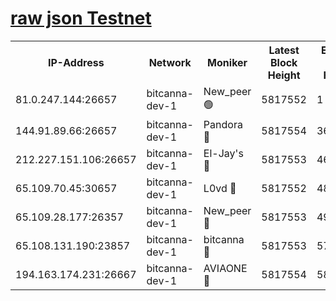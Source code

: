 [raw json Testnet](https://rpc-check.bcat.stavr.tech/bcat/rpc-bcat-result.json)
=


<table><tr><th>IP-Address</th><th>Network</th><th>Moniker</th><th>Latest Block Height</th><th>Earliest Block Height</th><th>Catching Up</th><th>Tx Index</th><th>Voting Power</th><th>Scan Time</th></tr><tr><td>81.0.247.144:26657</td><td>bitcanna-dev-1</td><td>New_peer 🟢</td><td>5817552</td><td>1</td><td>False</td><td>on</td><td>0</td><td>2024-01-04T05:21:09.845662102UTC</td></tr><tr><td>144.91.89.66:26657</td><td>bitcanna-dev-1</td><td>Pandora 🔴</td><td>5817554</td><td>3675711</td><td>False</td><td>on</td><td>2096387</td><td>2024-01-04T05:21:19.656894039UTC</td></tr><tr><td>212.227.151.106:26657</td><td>bitcanna-dev-1</td><td>El-Jay's 🔴</td><td>5817553</td><td>4670391</td><td>False</td><td>on</td><td>2218164</td><td>2024-01-04T05:21:16.587477939UTC</td></tr><tr><td>65.109.70.45:30657</td><td>bitcanna-dev-1</td><td>L0vd 🔴</td><td>5817552</td><td>4828155</td><td>False</td><td>on</td><td>7920</td><td>2024-01-04T05:21:10.210987626UTC</td></tr><tr><td>65.109.28.177:26357</td><td>bitcanna-dev-1</td><td>New_peer 🔴</td><td>5817553</td><td>4952911</td><td>False</td><td>on</td><td>2237067</td><td>2024-01-04T05:21:16.916253283UTC</td></tr><tr><td>65.108.131.190:23857</td><td>bitcanna-dev-1</td><td>bitcanna 🔴</td><td>5817553</td><td>5717553</td><td>False</td><td>off</td><td>82368</td><td>2024-01-04T05:21:17.343067846UTC</td></tr><tr><td>194.163.174.231:26667</td><td>bitcanna-dev-1</td><td>AVIAONE 🔴</td><td>5817554</td><td>5813531</td><td>False</td><td>on</td><td>1949865</td><td>2024-01-04T05:21:22.072307213UTC</td></tr></table>